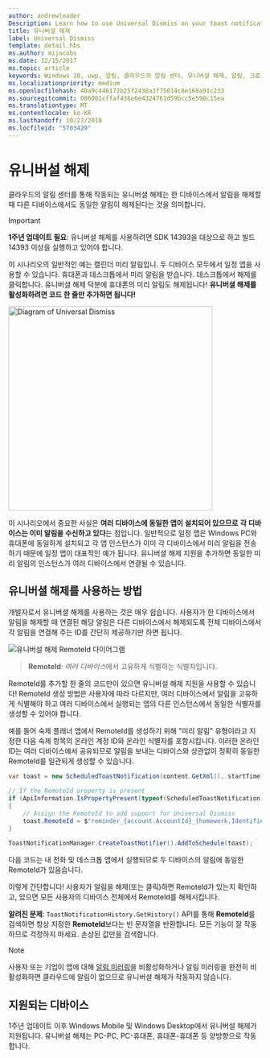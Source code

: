 ```yaml
---
author: andrewleader
Description: Learn how to use Universal Dismiss on your toast notifications.
title: 유니버설 해제
label: Universal Dismiss
template: detail.hbs
ms.author: mijacobs
ms.date: 12/15/2017
ms.topic: article
keywords: Windows 10, uwp, 알림, 클라우드의 알림 센터, 유니버셜 해제, 알림, 크로스 디바이스, 한 번 해제 모든 경우에 해제
ms.localizationpriority: medium
ms.openlocfilehash: 40a9c446172b25f2430a3f75014c8e168a91c233
ms.sourcegitcommit: 086001cffaf436e6e4324761d59bcc5e598c15ea
ms.translationtype: MT
ms.contentlocale: ko-KR
ms.lasthandoff: 10/27/2018
ms.locfileid: "5703429"
---
```

# <a name="universal-dismiss"></a>유니버설 해제

클라우드의 알림 센터를 통해 작동되는 유니버셜 해제는 한 디바이스에서 알림을 해제할 때 다른 디바이스에서도 동일한 알림이 해제된다는 것을 의미합니다.

> [!IMPORTANT]
> **1주년 업데이트 필요**: 유니버셜 해제를 사용하려면 SDK 14393을 대상으로 하고 빌드 14393 이상을 실행하고 있어야 합니다.

이 시나리오의 일반적인 예는 캘린더 미리 알림입니. 두 디바이스 모두에서 일정 앱을 사용할 수 있습니다. 휴대폰과 데스크톱에서 미리 알림을 받습니다. 데스크톱에서 해제를 클릭합니다. 유니버셜 해제 덕분에 휴대폰의 미리 알림도 해제됩니다! **유니버셜 해제를 활성화하려면 코드 한 줄만 추가하면 됩니다!**

<img alt="Diagram of Universal Dismiss" src="images/universal-dismiss.gif" width="406"/>

이 시나리오에서 중요한 사실은 **여러 디바이스에 동일한 앱이 설치되어 있으므로** **각 디바이스는 이미 알림을 수신하고 있다**는 점입니다. 일반적으로 일정 앱은 Windows PC와 휴대폰에 동일하게 설치되고 각 앱 인스턴스가 이미 각 디바이스에서 미리 알림을 전송하기 때문에 일정 앱이 대표적인 예가 됩니다. 유니버셜 해제 지원을 추가하면 동일한 미리 알림의 인스턴스가 여러 디바이스에서 연결될 수 있습니다.


## <a name="how-to-enable-universal-dismiss"></a>유니버셜 해제를 사용하는 방법

개발자로서 유니버셜 해제를 사용하는 것은 매우 쉽습니다. 사용자가 한 디바이스에서 알림을 해제할 때 연결된 해당 알림은 다른 디바이스에서 해제되도록 전체 디바이스에서 각 알림을 연결해 주는 ID를 간단히 제공하기만 하면 됩니다.

![유니버설 해제 RemoteId 다이어그램](images/universal-dismiss-remoteid.jpg)

> **RemoteId**: *여러 디바이스*에서 고유하게 식별하는 식별자입니다.

RemoteId를 추가할 한 줄의 코드만이 있으면 유니버설 해제 지원을 사용할 수 있습니다! RemoteId 생성 방법은 사용자에 따라 다르지만, 여러 디바이스에서 알림을 고유하게 식별해야 하고 여러 디바이스에서 실행되는 앱의 다른 인스턴스에서 동일한 식별자를 생성할 수 있어야 합니다.

예를 들어 숙제 플래너 앱에서 RemoteId를 생성하기 위해 "미리 알림" 유형이라고 지정한 다음 숙제 항목의 온라인 계정 ID와 온라인 식별자를 포함시킵니다. 이러한 온라인 ID는 여러 디바이스에서 공유되므로 알림을 보내는 디바이스와 상관없이 정확히 동일한 RemoteId를 일관되게 생성할 수 있습니다.

```csharp
var toast = new ScheduledToastNotification(content.GetXml(), startTime);
 
// If the RemoteId property is present
if (ApiInformation.IsPropertyPresent(typeof(ScheduledToastNotification).FullName, nameof(ScheduledToastNotification.RemoteId)))
{
    // Assign the RemoteId to add support for Universal Dismiss
    toast.RemoteId = $"reminder_{account.AccountId}_{homework.Identifier}"
}
  
ToastNotificationManager.CreateToastNotifier().AddToSchedule(toast);
```

다음 코드는 내 전화 및 데스크톱 앱에서 실행되므로 두 디바이스의 알림에 동일한 RemoteId가 있음습니다.

이렇게 간단합니다! 사용자가 알림을 해제(또는 클릭)하면 RemoteId가 있는지 확인하고, 있으면 모든 사용자의 디바이스 전체에서 RemoteId를 해제시킵니다.

**알려진 문제**: `ToastNotificationHistory.GetHistory()` API를 통해 **RemoteId**를 검색하면 항상 지정한 **RemoteId**보다는 빈 문자열을 반환합니다. 모든 기능이 잘 작동하므로 걱정하지 마세요. 손상된 값만을 검색합니다.

> [!NOTE]
> 사용자 또는 기업이 앱에 대해 [알림 미러링](notification-mirroring.md)을 비활성화하거나 알림 미러링을 완전히 비활성화하면 클라우드에 알림이 없으므로 유니버셜 해제가 작동하지 않습니다.


## <a name="supported-devices"></a>지원되는 디바이스

1주년 업데이트 이후 Windows Mobile 및 Windows Desktop에서 유니버설 해제가 지원됩니다. 유니버설 해제는 PC-PC, PC-휴대폰, 휴대폰-휴대폰 등 양방향으로 작동합니다.
